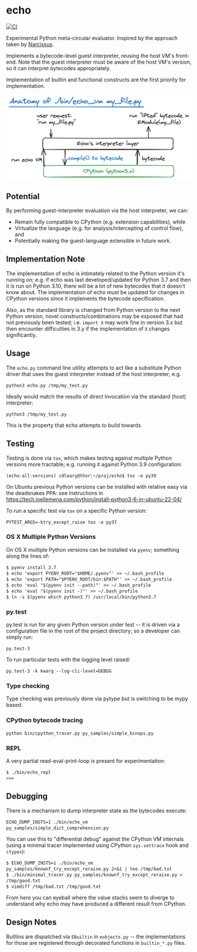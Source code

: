 # echo

[![CI](https://github.com/cdleary/echo/actions/workflows/ci.yml/badge.svg)](https://github.com/cdleary/echo/actions/workflows/ci.yml)

Experimental Python meta-circular evaluator. Inspired by the approach taken by
[Narcissus](https://github.com/mozilla/narcissus).

Implements a bytecode-level guest interpreter, reusing the host VM's front-end.
Note that the guest interpreter must be aware of the host VM's version, so it
can interpret bytecodes appropriately.

Implementation of builtin and functional constructs are the first priority for
implementation.

![Diagram of Echo VM execution](./docs/echovm-diagram-2024-03-31-1258.png)

## Potential

By performing guest-interpreter evaluation via the host interpreter, we can:

* Remain fully compatible to CPython (e.g. extension capabilities), while
* Virtualize the language (e.g. for analysis/intercepting of control flow), and
* Potentially making the guest-language extensible in future work.

## Implementation Note

The implementation of echo is intimately related to the Python version it's
running on; e.g. if echo was last developed/updated for Python 3.7 and then it
is run on Python 3.10, there will be a lot of new bytecodes that it doesn't
know about. The implementation of echo must be updated for changes in CPython
versions since it implements the bytecode specification.

Also, as the standard library is changed from Python version to the next Python
version, novel constructs/combinations may be exposed that had not previously
been tested; i.e. `import X` may work fine in version 3.x but then encounter
difficulties in 3.y if the implementation of `X` changes significantly.

## Usage

The `echo.py` command line utility attempts to act like a substitute Python
driver that uses the guest interpreter instead of the host interpreter; e.g.

```
python3 echo.py /tmp/my_test.py
```

Ideally would match the results of direct invocation via the standard (host)
interpreter:

```
python3 /tmp/my_test.py
```

This is the property that echo attempts to build towards.

## Testing

Testing is done via `tox`, which makes testing against multiple Python versions
more tractable; e.g. running it against Python 3.9 configuration:

```
(echo-all-versions) cdleary@thor:~/proj/echo$ tox -e py39
```

On Ubuntu previous Python versions can be installed with relative easy via the
deadsnakes PPA: see instructions in
https://tech.joellemena.com/python/install-python3-6-in-ubuntu-22-04/

To run a specific test via `tox` on a specific Python version:

```
PYTEST_ARGS=-ktry_except_raise tox -e py37
```

### OS X Multiple Python Versions

On OS X multiple Python versions can be installed via `pyenv`; something along
the lines of:

```
$ pyenv install 3.7
$ echo 'export PYENV_ROOT="$HOME/.pyenv"' >> ~/.bash_profile
$ echo 'export PATH="$PYENV_ROOT/bin:$PATH"' >> ~/.bash_profile
$ echo 'eval "$(pyenv init --path)"' >> ~/.bash_profile
$ echo 'eval "$(pyenv init -)"' >> ~/.bash_profile
$ ln -s $(pyenv which python3.7) /usr/local/bin/python3.7
```

### py.test

py.test is run for any given Python version under test -- it is driven via a
configuration file in the root of the project directory; so a developer can
simply run:

```
py.test-3
```

To run particular tests with the logging level raised:

```
py.test-3 -k kwarg --log-cli-level=DEBUG
```

### Type checking

Type checking was previously done via pytype but is switching to be mypy based.

### CPython bytecode tracing

```
python bin/cpython_tracer.py py_samples/simple_binops.py
```

### REPL

A very partial read-eval-print-loop is present for experimentation:

```
$ ./bin/echo_repl
>>>
```

## Debugging

There is a mechanism to dump interpreter state as the bytecodes execute:

```
ECHO_DUMP_INSTS=1 ./bin/echo_vm  py_samples/simple_dict_comprehension.py
```

You can use this to "differential debug" against the CPython VM internals
(using a minimal tracer implemented using CPython `sys.settrace` hook and
`ctypes`):

```
$ ECHO_DUMP_INSTS=1 ./bin/echo_vm py_samples/knownf_try_except_reraise.py 2>&1 | tee /tmp/bad.txt
$ ./bin/minimal_tracer.py py_samples/knownf_try_except_reraise.py > /tmp/good.txt
$ vimdiff /tmp/bad.txt /tmp/good.txt
```

From here you can eyeball where the value stacks seem to diverge to understand
why echo may have produced a different result from CPython.

## Design Notes

Builtins are dispatched via `EBuiltin` in `eobjects.py` -- the implementations
for those are registered through decorated functions in `builtin_*.py` files.

